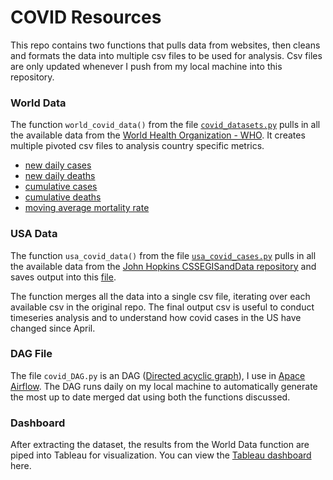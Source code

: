 # COVID Resources
This repo contains two functions that pulls data from websites, then cleans and formats the data into multiple csv files to be used for analysis. Csv files are only updated whenever I push from my local machine into this repository.

### World Data
The function `world_covid_data()` from the file [`covid_datasets.py`](https://github.com/jasonmchlee/covid/blob/covid_branch/covid_datasets.py) pulls in all the available data from the [World Health Organization - WHO](https://covid19.who.int/WHO-COVID-19-global-data.csv). It creates multiple pivoted csv files to analysis country specific metrics.
  - [new daily cases](https://github.com/jasonmchlee/covid/blob/covid_branch/covid_report_New_cases.csv)
  - [new daily deaths](https://github.com/jasonmchlee/covid/blob/covid_branch/covid_report_New_deaths.csv)
  - [cumulative cases](https://github.com/jasonmchlee/covid/blob/covid_branch/covid_report_Cumulative_cases.csv)
  - [cumulative deaths](https://github.com/jasonmchlee/covid/blob/covid_branch/covid_report_Cumulative_deaths.csv)
  - [moving average mortality rate](https://github.com/jasonmchlee/covid/blob/covid_branch/covid_report_Mortality_rate.csv)

### USA Data
The function `usa_covid_data()` from the file [`usa_covid_cases.py`](https://github.com/jasonmchlee/covid/blob/covid_branch/usa_covid_cases.py) pulls in all the available data from the [John Hopkins CSSEGISandData repository](https://github.com/CSSEGISandData/COVID-19/tree/master/csse_covid_19_data/csse_covid_19_daily_reports_us) and saves output into this [file](https://github.com/jasonmchlee/covid/blob/covid_branch/usa_covid_cases.csv).

The function merges all the data into a single csv file, iterating over each available csv in the original repo. The final output csv is useful to conduct timeseries analysis and to understand how covid cases in the US have changed since April.

### DAG File
The file `covid_DAG.py` is an DAG ([Directed acyclic graph](https://en.wikipedia.org/wiki/Directed_acyclic_graph)), I use in [Apace Airflow](https://airflow.apache.org/). The DAG runs daily on my local machine to automatically generate the most up to date merged dat using both the functions discussed.

### Dashboard
After extracting the dataset, the results from the World Data function are piped into Tableau for visualization. You can view the [Tableau dashboard](https://public.tableau.com/profile/jasonmchlee#!/vizhome/COVID-19_15853665003940/CovidDashboard?publish=yes) here.
